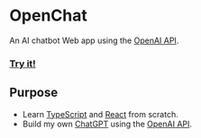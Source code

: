 # OpenChat

An AI chatbot Web app using the [OpenAI API](https://platform.openai.com/).

### [Try it!](https://ebnbin.dev/openchat/)

## Purpose

* Learn [TypeScript](https://www.typescriptlang.org/) and [React](https://reactjs.org/) from scratch.
* Build my own [ChatGPT](https://chat.openai.com/) using the [OpenAI API](https://platform.openai.com/).
